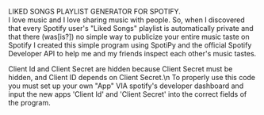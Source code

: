 LIKED SONGS PLAYLIST GENERATOR FOR SPOTIFY.<br/>
I love music and I love sharing music with people. So, when I discovered that every Spotify user's "Liked Songs" playlist is automatically private and that there (was[is?]) no simple way to publicize your entire music taste on Spotify I created this simple program using SpotiPy and the official Spotify Developer API to help me and my friends inspect each other's music tastes.

Client Id and Client Secret are hidden because Client Secret must be hidden, and Client ID depends on Client Secret.\n
To properly use this code you must set up your own "App" VIA spotify's developer dashboard and input the new apps 'Client Id' and 'Client Secret' into the correct fields of the program.
